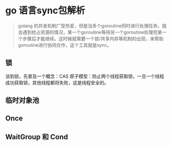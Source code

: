 # go 语言sync包解析

> golang 的并发机制广受热爱，但是当多个goroutine同时进行处理任务，就会遇到抢占资源的情况，某一个goroutine等待另一个goroutine处理完某一个步骤后才能继续。这时候就需要一个锁/共享内存等机制的出现，来帮助goroutine进行协同合作，这个工具就是sync。

## 锁
谈到锁，先普及一个概念：CAS 原子模型：防止两个线程获取锁，一旦一个线程成功获取锁，其他线程都将失败，这是线程安全的。



## 临时对象池

## Once

## WaitGroup 和 Cond

